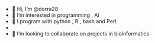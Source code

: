 - 👋 Hi, I’m @dorra28
- 👀 I’m interested in programming , AI 
- 🌱 I program with python , R , bash and Perl
- 
- 💞️ I’m looking to collaborate on projects in bioinformatics 


<!---
dorra28/dorra28 is a ✨ special ✨ repository because its `README.md` (this file) appears on your GitHub profile.
You can click the Preview link to take a look at your changes.
--->
